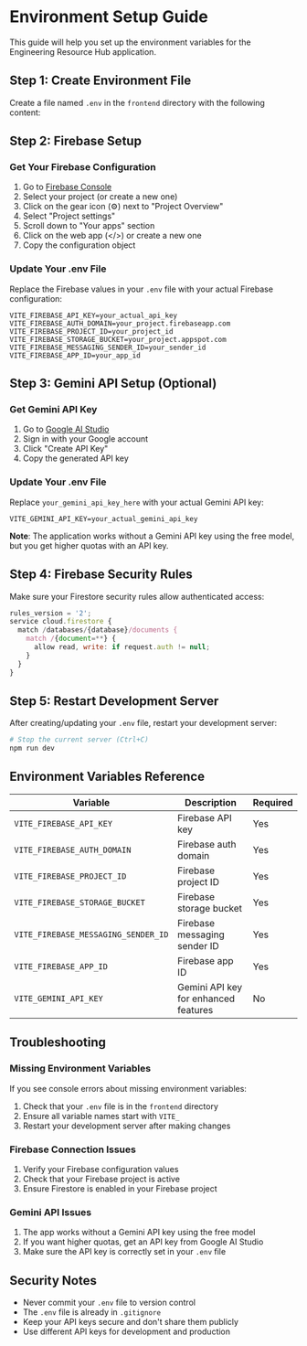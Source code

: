 # Environment Setup Guide

This guide will help you set up the environment variables for the Engineering Resource Hub application.

## Step 1: Create Environment File

Create a file named `.env` in the `frontend` directory with the following content:



## Step 2: Firebase Setup

### Get Your Firebase Configuration

1. Go to [Firebase Console](https://console.firebase.google.com/)
2. Select your project (or create a new one)
3. Click on the gear icon (⚙️) next to "Project Overview"
4. Select "Project settings"
5. Scroll down to "Your apps" section
6. Click on the web app (</>) or create a new one
7. Copy the configuration object

### Update Your .env File

Replace the Firebase values in your `.env` file with your actual Firebase configuration:

```env
VITE_FIREBASE_API_KEY=your_actual_api_key
VITE_FIREBASE_AUTH_DOMAIN=your_project.firebaseapp.com
VITE_FIREBASE_PROJECT_ID=your_project_id
VITE_FIREBASE_STORAGE_BUCKET=your_project.appspot.com
VITE_FIREBASE_MESSAGING_SENDER_ID=your_sender_id
VITE_FIREBASE_APP_ID=your_app_id
```

## Step 3: Gemini API Setup (Optional)

### Get Gemini API Key

1. Go to [Google AI Studio](https://makersuite.google.com/app/apikey)
2. Sign in with your Google account
3. Click "Create API Key"
4. Copy the generated API key

### Update Your .env File

Replace `your_gemini_api_key_here` with your actual Gemini API key:

```env
VITE_GEMINI_API_KEY=your_actual_gemini_api_key
```

**Note**: The application works without a Gemini API key using the free model, but you get higher quotas with an API key.

## Step 4: Firebase Security Rules

Make sure your Firestore security rules allow authenticated access:

```javascript
rules_version = '2';
service cloud.firestore {
  match /databases/{database}/documents {
    match /{document=**} {
      allow read, write: if request.auth != null;
    }
  }
}
```

## Step 5: Restart Development Server

After creating/updating your `.env` file, restart your development server:

```bash
# Stop the current server (Ctrl+C)
npm run dev
```

## Environment Variables Reference

| Variable | Description | Required |
|----------|-------------|----------|
| `VITE_FIREBASE_API_KEY` | Firebase API key | Yes |
| `VITE_FIREBASE_AUTH_DOMAIN` | Firebase auth domain | Yes |
| `VITE_FIREBASE_PROJECT_ID` | Firebase project ID | Yes |
| `VITE_FIREBASE_STORAGE_BUCKET` | Firebase storage bucket | Yes |
| `VITE_FIREBASE_MESSAGING_SENDER_ID` | Firebase messaging sender ID | Yes |
| `VITE_FIREBASE_APP_ID` | Firebase app ID | Yes |
| `VITE_GEMINI_API_KEY` | Gemini API key for enhanced features | No |

## Troubleshooting

### Missing Environment Variables
If you see console errors about missing environment variables:
1. Check that your `.env` file is in the `frontend` directory
2. Ensure all variable names start with `VITE_`
3. Restart your development server after making changes

### Firebase Connection Issues
1. Verify your Firebase configuration values
2. Check that your Firebase project is active
3. Ensure Firestore is enabled in your Firebase project

### Gemini API Issues
1. The app works without a Gemini API key using the free model
2. If you want higher quotas, get an API key from Google AI Studio
3. Make sure the API key is correctly set in your `.env` file

## Security Notes

- Never commit your `.env` file to version control
- The `.env` file is already in `.gitignore`
- Keep your API keys secure and don't share them publicly
- Use different API keys for development and production 